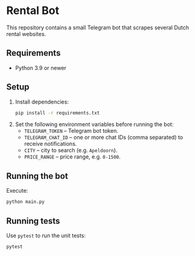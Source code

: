 # Rental Bot

This repository contains a small Telegram bot that scrapes several Dutch rental websites.

## Requirements

- Python 3.9 or newer

## Setup

1. Install dependencies:
   ```bash
   pip install -r requirements.txt
   ```
2. Set the following environment variables before running the bot:
   - `TELEGRAM_TOKEN` – Telegram bot token.
   - `TELEGRAM_CHAT_ID` – one or more chat IDs (comma separated) to receive notifications.
   - `CITY` – city to search (e.g. `Apeldoorn`).
   - `PRICE_RANGE` – price range, e.g. `0-1500`.

## Running the bot

Execute:
```bash
python main.py
```

## Running tests

Use `pytest` to run the unit tests:
```bash
pytest
```
